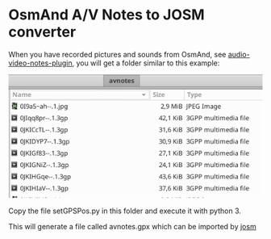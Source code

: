 # OsmAnd A/V Notes to JOSM converter
When you have recorded pictures and sounds from OsmAnd, see [audio-video-notes-plugin](https://osmand.net/features/audio-video-notes-plugin), you will get a folder similar to this example:

![File example](files.png)

Copy the file setGPSPos.py in this folder and execute it with python 3.

This will generate a file called avnotes.gpx which can be imported by [josm](https://josm.openstreetmap.de/)

